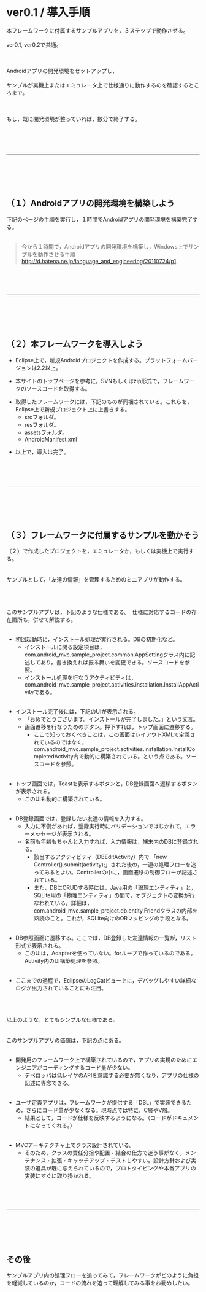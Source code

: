 <br>

<h1>ver0.1 / 導入手順</h1>

本フレームワークに付属するサンプルアプリを，３ステップで動作させる。<br>
<br>
ver0.1, ver0.2で共通。<br>
<br>
<br>

Androidアプリの開発環境をセットアップし，<br>
<br>
サンプルが実機上またはエミュレータ上で仕様通りに動作するのを確認するところまで。<br>
<br>
<br>

もし，既に開発環境が整っていれば，数分で終了する。<br>
<br>
<br>
<br>
<br>
<hr><br>
<br>
<br>
<br>
<h2>（１）Androidアプリの開発環境を構築しよう</h2>

下記のページの手順を実行し，１時間でAndroidアプリの開発環境を構築完了する。<br>
<br>
<blockquote>今から１時間で，Androidアプリの開発環境を構築し，Windows上でサンプルを動作させる手順<br>
<a href='http://d.hatena.ne.jp/language_and_engineering/20110724/p1'>http://d.hatena.ne.jp/language_and_engineering/20110724/p1</a></blockquote>

<br>
<br>
<br>
<hr><br>
<br>
<br>
<br>
<h2>（２）本フレームワークを導入しよう</h2>

<ul><li>Eclipse上で，新規Androidプロジェクトを作成する。プラットフォームバージョンは2.2以上。</li></ul>

<ul><li>本サイトのトップページを参考に，SVNもしくはzip形式で，フレームワークのソースコードを取得する。</li></ul>

<ul><li>取得したフレームワークには，下記のものが同梱されている。これらを，Eclipse上で新規プロジェクト上に上書きする。<br>
<ul><li>srcフォルダ。<br>
</li><li>resフォルダ。<br>
</li><li>assetsフォルダ。<br>
</li><li>AndroidManifest.xml</li></ul></li></ul>

<ul><li>以上で，導入は完了。</li></ul>


<br>
<br>
<br>
<hr><br>
<br>
<br>
<br>
<h2>（３）フレームワークに付属するサンプルを動かそう</h2>

（２）で作成したプロジェクトを，エミュレータか，もしくは実機上で実行する。<br>
<br>
<br>
サンプルとして，「友達の情報」を管理するためのミニアプリが動作する。<br>
<br>
<br>
<br>

このサンプルアプリは，下記のような仕様である。　仕様に対応するコードの存在箇所も，併せて解説する。<br>
<br>
<ul><li>初回起動時に，インストール処理が実行される。DBの初期化など。<br>
<ul><li>インストールに関る設定項目は，com.android_mvc.sample_project.common.AppSettingクラス内に記述してあり，書き換えれば振る舞いを変更できる。ソースコードを参照。<br>
</li><li>インストール処理を行なうアクティビティは，com.android_mvc.sample_project.activities.installation.InstallAppActivityである。<br>
<br></li></ul></li></ul>

<ul><li>インストール完了後には，下記のUIが表示される。<br>
<ul><li>「おめでとうございます。インストールが完了しました。」という文言。<br>
</li><li>画面遷移を行なうためのボタン。押下すれば，トップ画面に遷移する。<br>
<ul><li>ここで知っておくべきことは，この画面はレイアウトXMLで定義されているのではなく，com.android_mvc.sample_project.activities.installation.InstallCompletedActivity内で動的に構築されている。という点である。ソースコードを参照。<br>
<br></li></ul></li></ul></li></ul>

<ul><li>トップ画面では，Toastを表示するボタンと，DB登録画面へ遷移するボタンが表示される。<br>
<ul><li>このUIも動的に構築されている。<br>
<br></li></ul></li></ul>

<ul><li>DB登録画面では，登録したい友達の情報を入力する。<br>
<ul><li>入力に不備があれば，登録実行時にバリデーションではじかれて，エラーメッセージが表示される。<br>
</li><li>名前も年齢もちゃんと入力すれば，入力情報は，端末内のDBに登録される。<br>
<ul><li>該当するアクティビティ（DBEditActivity）内で 「new Controller().submit(activity);」された後の，一連の処理フローを追ってみるとよい。Controllerの中に，画面遷移の制御フローが記述されている。<br>
</li><li>また，DBにCRUDする時には，Java用の「論理エンティティ」と，SQLite用の「物理エンティティ」の間で，オブジェクトの変換が行なわれている。詳細は，com.android_mvc.sample_project.db.entity.Friendクラスの内部を熟読のこと。これが，SQLite向けのORマッピングの手段となる。<br>
<br></li></ul></li></ul></li></ul>

<ul><li>DB参照画面に遷移する。ここでは，DB登録した友達情報の一覧が，リスト形式で表示される。<br>
<ul><li>このUIは，Adapterを使っていない。forループで作っているのである。Activity内のUI構築処理を参照。<br>
<br></li></ul></li></ul>

<ul><li>ここまでの過程で，EclipseのLogCatビュー上に，デバッグしやすい詳細なログが出力されていることにも注目。</li></ul>

<br>
<br>

以上のような，とてもシンプルな仕様である。<br>
<br>
<br>
このサンプルアプリの価値は，下記の点にある。<br>
<br>
<ul><li>開発用のフレームワーク上で構築されているので，アプリの実現のためにエンジニアがコーディングするコード量が少ない。<br>
<ul><li>デベロッパは低レイヤのAPIを意識する必要が無くなり，アプリの仕様の記述に専念できる。<br>
<br></li></ul></li></ul>

<ul><li>ユーザ定義アプリは，フレームワークが提供する「DSL」で実装できるため，さらにコード量が少なくなる。現時点では特に，C層やV層。<br>
<ul><li>結果として，コードが仕様を反映するようになる。（コードがドキュメントになってくれる。）<br>
<br></li></ul></li></ul>

<ul><li>MVCアーキテクチャ上でクラス設計されている。<br>
<ul><li>そのため，クラスの責任分担や配置・結合の仕方で迷う事がなく，メンテナンス・拡張・キャッチアップ・テストしやすい。設計方針および実装の道具が既に与えられているので，プロトタイピングや本番アプリの実装にすぐに取り掛かれる。</li></ul></li></ul>

<br>
<br>
<br>
<hr><br>
<br>
<br>
<br>
<h2>その後</h2>

サンプルアプリ内の処理フローを追ってみて，フレームワークがどのように負担を軽減しているのか，コードの流れを追って理解してみる事をお勧めしたい。<br>
<br>
<br>

